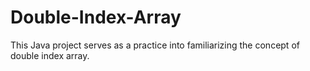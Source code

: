 # Double-Index-Array
This Java project serves as a practice into familiarizing the concept of double index array.
